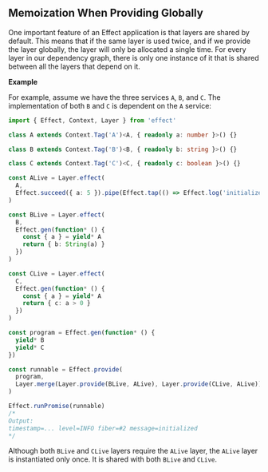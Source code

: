 ## Memoization When Providing Globally

One important feature of an Effect application is that layers are shared by default. This means that if the same layer is used twice, and if we provide the layer globally, the layer will only be allocated a single time. For every layer in our dependency graph, there is only one instance of it that is shared between all the layers that depend on it.

**Example**

For example, assume we have the three services `A`, `B`, and `C`. The implementation of both `B` and `C` is dependent on the `A` service:

```ts twoslash
import { Effect, Context, Layer } from 'effect'

class A extends Context.Tag('A')<A, { readonly a: number }>() {}

class B extends Context.Tag('B')<B, { readonly b: string }>() {}

class C extends Context.Tag('C')<C, { readonly c: boolean }>() {}

const ALive = Layer.effect(
  A,
  Effect.succeed({ a: 5 }).pipe(Effect.tap(() => Effect.log('initialized')))
)

const BLive = Layer.effect(
  B,
  Effect.gen(function* () {
    const { a } = yield* A
    return { b: String(a) }
  })
)

const CLive = Layer.effect(
  C,
  Effect.gen(function* () {
    const { a } = yield* A
    return { c: a > 0 }
  })
)

const program = Effect.gen(function* () {
  yield* B
  yield* C
})

const runnable = Effect.provide(
  program,
  Layer.merge(Layer.provide(BLive, ALive), Layer.provide(CLive, ALive))
)

Effect.runPromise(runnable)
/*
Output:
timestamp=... level=INFO fiber=#2 message=initialized
*/
```

Although both `BLive` and `CLive` layers require the `ALive` layer, the `ALive` layer is instantiated only once. It is shared with both `BLive` and `CLive`.
